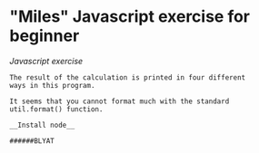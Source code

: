 # "Miles" Javascript exercise for beginner

*Javascript exercise*

    The result of the calculation is printed in four different
    ways in this program.

    It seems that you cannot format much with the standard
    util.format() function.

    __Install node__

    ######BLYAT

